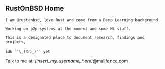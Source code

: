 ## RustOnBSD Home
    I am @rustonbsd, love Rust and come from a Deep Learning background.
    
    Working on p2p systems at the moment and some ML stuff. 
    
    This is a designated place to document research, findings and projects, 
    
    idk `¯\_(ツ)_/¯` yet

Talk to me at: *(insert_my_username_here)*@mailfence.com
